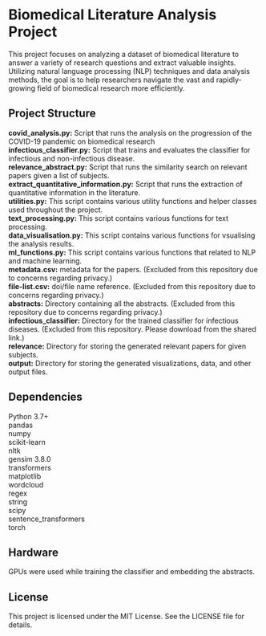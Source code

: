 # Biomedical Literature Analysis Project

This project focuses on analyzing a dataset of biomedical literature to answer a variety of research questions and extract valuable insights. Utilizing natural language processing (NLP) techniques and data analysis methods, the goal is to help researchers navigate the vast and rapidly-growing field of biomedical research more efficiently.


## Project Structure

**covid_analysis.py:** Script that runs the analysis on the progression of the COVID-19 pandemic on biomedical research\
**infectious_classifier.py:** Script that trains and evaluates the classifier for infectious and non-infectious disease.\
**relevance_abstract.py:** Script that runs the similarity search on relevant papers given a list of subjects.\
**extract_quantitative_information.py:** Script that runs the extraction of quantitative information in the literature.\
**utilities.py:** This script contains various utility functions and helper classes used throughout the project.\
**text_processing.py:** This script contains various functions for text processing.\
**data_visualisation.py:** This script contains various functions for vsualising the analysis results.\
**ml_functions.py:** This script contains various functions that related to NLP and machine learning.\
**metadata.csv:** metadata for the papers. (Excluded from this repository due to concerns regarding privacy.)\
**file-list.csv:** doi/file name reference. (Excluded from this repository due to concerns regarding privacy.)\
**abstracts:** Directory containing all the abstracts. (Excluded from this repository due to concerns regarding privacy.)\
**infectious_classifier:** Directory for the trained classifier for infectious diseases. (Excluded from this repository. Please download from the shared link.)\
**relevance:** Directory for storing the generated relevant papers for given subjects.\
**output:** Directory for storing the generated visualizations, data, and other output files.


## Dependencies

Python 3.7+ \
pandas\
numpy\
scikit-learn\
nltk\
gensim 3.8.0\
transformers\
matplotlib\
wordcloud\
regex\
string\
scipy\
sentence_transformers\
torch

## Hardware
GPUs were used while training the classifier and embedding the abstracts.

## License

This project is licensed under the MIT License. See the LICENSE file for details.
